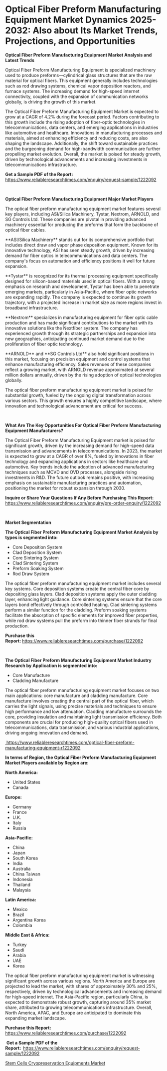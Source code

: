 <p><h1>Optical Fiber Preform Manufacturing Equipment Market Dynamics 2025-2032: Also about Its Market Trends, Projections, and Opportunities</h1></p><p><strong>Optical Fiber Preform Manufacturing Equipment Market Analysis and Latest Trends</strong></p>
<p><p>Optical Fiber Preform Manufacturing Equipment is specialized machinery used to produce preforms—cylindrical glass structures that are the raw material for optical fibers. This equipment generally includes technologies such as rod drawing systems, chemical vapor deposition reactors, and furnace systems. The increasing demand for high-speed internet connectivity, coupled with the expansion of communication networks globally, is driving the growth of this market.</p><p>The Optical Fiber Preform Manufacturing Equipment Market is expected to grow at a CAGR of 4.2% during the forecast period. Factors contributing to this growth include the rising adoption of fiber-optic technologies in telecommunications, data centers, and emerging applications in industries like automotive and healthcare. Innovations in manufacturing processes and materials, aimed at enhancing efficiency and reducing costs, are also shaping the landscape. Additionally, the shift toward sustainable practices and the burgeoning demand for high-bandwidth communication are further propelling market evolution. Overall, the market is poised for steady growth, driven by technological advancements and increasing investments in telecommunications infrastructure.</p></p>
<p><strong>Get a Sample PDF of the Report:&nbsp;</strong> <a href="https://www.reliableresearchtimes.com/enquiry/request-sample/1222092?utm_campaign=1581&utm_medium=2&utm_source=Github&utm_content=ia&utm_term=02032025&utm_id=optical-fiber-preform-manufacturing-equipment">https://www.reliableresearchtimes.com/enquiry/request-sample/1222092</a></p>
<p>&nbsp;</p>
<p><strong>Optical Fiber Preform Manufacturing Equipment Major Market Players</strong></p>
<p><p>The optical fiber preform manufacturing equipment market features several key players, including ASI/Silica Machinery, Tystar, Nextrom, ARNOLD, and SG Controls Ltd. These companies are pivotal in providing advanced machinery essential for producing the preforms that form the backbone of optical fiber cables.</p><p>**ASI/Silica Machinery** stands out for its comprehensive portfolio that includes direct draw and vapor phase deposition equipment. Known for its innovative technology, ASI has seen steady growth, driven by increasing demand for fiber optics in telecommunications and data centers. The company's focus on automation and efficiency positions it well for future expansion.</p><p>**Tystar** is recognized for its thermal processing equipment specifically designed for silicon-based materials used in optical fibers. With a strong emphasis on research and development, Tystar has been able to penetrate emerging markets, particularly in Asia-Pacific, where fiber optic networks are expanding rapidly. The company is expected to continue its growth trajectory, with a projected increase in market size as more regions invest in broadband infrastructure.</p><p>**Nextrom** specializes in manufacturing equipment for fiber optic cable production and has made significant contributions to the market with its innovative solutions like the Nextfiber system. The company has experienced growth through its strategic partnerships and expansion into new geographies, anticipating continued market demand due to the proliferation of fiber optic technology.</p><p>**ARNOLD** and **SG Controls Ltd** also hold significant positions in this market, focusing on precision equipment and control systems that enhance manufacturing efficiency. Sales revenues of these companies reflect a growing market, with ARNOLD revenue approximated at several million dollars annually, driven by the rising adoption of optical technologies globally.</p><p>The optical fiber preform manufacturing equipment market is poised for substantial growth, fueled by the ongoing digital transformation across various sectors. This growth ensures a highly competitive landscape, where innovation and technological advancement are critical for success.</p></p>
<p>&nbsp;</p>
<p><strong>What Are The Key Opportunities For Optical Fiber Preform Manufacturing Equipment Manufacturers?</strong></p>
<p><p>The Optical Fiber Preform Manufacturing Equipment market is poised for significant growth, driven by the increasing demand for high-speed data transmission and advancements in telecommunications. In 2023, the market is expected to grow at a CAGR of over 8%, fueled by innovations in fiber technology and expanding applications in sectors like healthcare and automotive. Key trends include the adoption of advanced manufacturing techniques such as MCVD and OVD processes, alongside rising investments in R&D. The future outlook remains positive, with increasing emphasis on sustainable manufacturing practices and automation, positioning the market for robust expansion through 2030.</p></p>
<p><strong>Inquire or Share Your Questions If Any Before Purchasing This Report:</strong> <a href="https://www.reliableresearchtimes.com/enquiry/pre-order-enquiry/1222092?utm_campaign=1581&utm_medium=2&utm_source=Github&utm_content=ia&utm_term=02032025&utm_id=optical-fiber-preform-manufacturing-equipment">https://www.reliableresearchtimes.com/enquiry/pre-order-enquiry/1222092</a></p>
<p>&nbsp;</p>
<p><strong>Market Segmentation</strong></p>
<p><strong>The Optical Fiber Preform Manufacturing Equipment Market Analysis by types is segmented into:</strong></p>
<p><ul><li>Core Deposition System</li><li>Clad Deposition System</li><li>Core Sintering System</li><li>Clad Sintering System</li><li>Preform Soaking System</li><li>Rod Draw System</li></ul></p>
<p><p>The optical fiber preform manufacturing equipment market includes several key systems. Core deposition systems create the central fiber core by depositing glass layers. Clad deposition systems apply the outer cladding layer, enhancing light guidance. Core sintering systems ensure that the core layers bond effectively through controlled heating. Clad sintering systems perform a similar function for the cladding. Preform soaking systems facilitate the absorption of specific elements for improved fiber properties, while rod draw systems pull the preform into thinner fiber strands for final production.</p></p>
<p><strong>Purchase this Report:&nbsp;</strong><a href="https://www.reliableresearchtimes.com/purchase/1222092?utm_campaign=1581&utm_medium=2&utm_source=Github&utm_content=ia&utm_term=02032025&utm_id=optical-fiber-preform-manufacturing-equipment">https://www.reliableresearchtimes.com/purchase/1222092</a></p>
<p>&nbsp;</p>
<p><strong>The Optical Fiber Preform Manufacturing Equipment Market Industry Research by Application is segmented into:</strong></p>
<p><ul><li>Core Manufacture</li><li>Cladding Manufacture</li></ul></p>
<p><p>The optical fiber preform manufacturing equipment market focuses on two main applications: core manufacture and cladding manufacture. Core manufacture involves creating the central part of the optical fiber, which carries the light signals, using precise materials and techniques to ensure high performance and low attenuation. Cladding manufacture surrounds the core, providing insulation and maintaining light transmission efficiency. Both components are crucial for producing high-quality optical fibers used in telecommunications, data transmission, and various industrial applications, driving ongoing innovation and demand.</p></p>
<p><a href="https://www.reliableresearchtimes.com/optical-fiber-preform-manufacturing-equipment-r1222092?utm_campaign=1581&utm_medium=2&utm_source=Github&utm_content=ia&utm_term=02032025&utm_id=optical-fiber-preform-manufacturing-equipment">&nbsp;https://www.reliableresearchtimes.com/optical-fiber-preform-manufacturing-equipment-r1222092</a></p>
<p><strong>In terms of Region, the Optical Fiber Preform Manufacturing Equipment Market Players available by Region are:</strong></p>
<p>
    <p> <strong> North America: </strong>
        <ul>
            <li>United States</li>
            <li>Canada</li>
        </ul>
        </p> 
    <p> <strong> Europe: </strong>
        <ul>
            <li>Germany</li>
            <li>France</li>
            <li>U.K.</li>
            <li>Italy</li>
            <li>Russia</li>
        </ul>
        </p> 
    <p> <strong> Asia-Pacific: </strong>
        <ul>
            <li>China</li>
            <li>Japan</li>
            <li>South Korea</li>
            <li>India</li>
            <li>Australia</li>
            <li>China Taiwan</li>
            <li>Indonesia</li>
            <li>Thailand</li>
            <li>Malaysia</li>
        </ul>
        </p> 
    <p> <strong> Latin America: </strong>
        <ul>
            <li>Mexico</li>
            <li>Brazil</li>
            <li>Argentina Korea</li>
            <li>Colombia</li>
        </ul>
        </p> 
    <p> <strong> Middle East & Africa: </strong>
        <ul>
            <li>Turkey</li>
            <li>Saudi</li>
            <li>Arabia</li>
            <li>UAE</li>
            <li>Korea</li>
        </ul>
    </p>
    </p>
<p><p>The optical fiber preform manufacturing equipment market is witnessing significant growth across various regions. North America and Europe are projected to lead the market, with shares of approximately 30% and 25%, respectively, driven by technological advancements and increasing demand for high-speed internet. The Asia-Pacific region, particularly China, is expected to demonstrate robust growth, capturing around 35% market share, attributed to growing telecommunications infrastructure. Overall, North America, APAC, and Europe are anticipated to dominate this expanding market landscape.</p></p>
<p><strong>Purchase this Report: </strong><a href="https://www.reliableresearchtimes.com/purchase/1222092?utm_campaign=1581&utm_medium=2&utm_source=Github&utm_content=ia&utm_term=02032025&utm_id=optical-fiber-preform-manufacturing-equipment">https://www.reliableresearchtimes.com/purchase/1222092</a></p>
<p>&nbsp;<strong>Get a Sample PDF of the Report:&nbsp;&nbsp;</strong><a href="https://www.reliableresearchtimes.com/enquiry/request-sample/1222092?utm_campaign=1581&utm_medium=2&utm_source=Github&utm_content=ia&utm_term=02032025&utm_id=optical-fiber-preform-manufacturing-equipment">https://www.reliableresearchtimes.com/enquiry/request-sample/1222092</a></p>
<p><strong></strong></p>
<p><p><a href="https://github.com/mookiesville/Market-Research-Report-List-1/blob/main/stem-cells-cryopreservation-equipments-market.md?utm_campaign=1581&utm_medium=2&utm_source=Github&utm_content=ia&utm_term=02032025&utm_id=optical-fiber-preform-manufacturing-equipment">Stem Cells Cryopreservation Equipments Market</a></p></p>